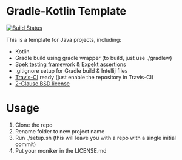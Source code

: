 Gradle-Kotlin Template
====================

[![Build Status](https://travis-ci.org/LittleMikeDev/gradle-kotlin-template.svg?branch=master)](https://travis-ci.org/LittleMikeDev/gradle-kotlin-template)

This is a template for Java projects, including:

- Kotlin
- Gradle build using gradle wrapper (to build, just use ./gradlew)
- [Spek testing framework](http://spekframework.org/docs/latest/#_basic_structure)
  & [Expekt assertions](https://github.com/winterbe/expekt)
- .gitignore setup for Gradle build & Intellij files
- [Travis-CI](https://travis-ci.org) ready (just enable the repository in Travis-CI)
- [2-Clause BSD license](https://opensource.org/licenses/BSD-2-Clause)

Usage
=====

1. Clone the repo
2. Rename folder to new project name
3. Run ./setup.sh (this will leave you with a repo with a single initial commit)
4. Put your moniker in the LICENSE.md